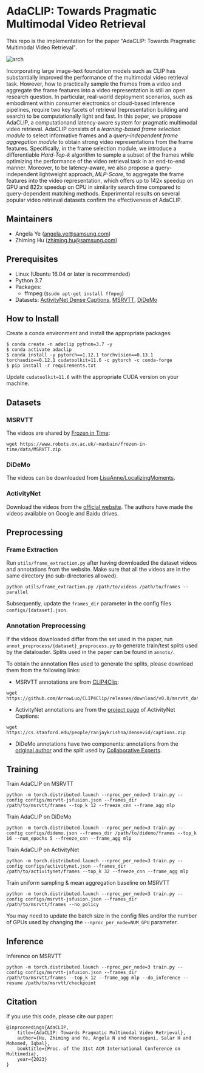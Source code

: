 # AdaCLIP: Towards Pragmatic Multimodal Video Retrieval

This repo is the implementation for the paper "AdaCLIP: Towards Pragmatic Multimodal Video Retrieval".

![arch](../text_video_search/AdaCLIP/images/adaclip_design.jpg)

Incorporating large image-text foundation models such as CLIP has
substantially improved the performance of the multimodal video
retrieval task. However, how to practically sample the frames from
a video and aggregate the frame features into a video representation
is still an open research question. In particular, real-world
deployment scenarios, such as embodiment within consumer electronics
or cloud-based inference pipelines, require two key facets of
retrieval (representation building and search) to be computationally
light and fast. In this paper, we propose AdaCLIP, a computationand
latency-aware system for pragmatic multimodal video retrieval.
AdaCLIP consists of a *learning-based frame selection module* to select
informative frames and a *query-independent frame aggregation
module* to obtain strong video representations from the frame features.
Specifically, in the frame selection module, we introduce a
differentiable *Hard-Top-k* algorithm to sample a subset of the frames
while optimizing the performance of the video retrieval task in an
end-to-end manner. Moreover, to be latency-aware, we also propose
a query-independent lightweight approach, *MLP-Score*, to aggregate
the frame features into the video representation, which offers
up to 142x speedup on GPU and 822x speedup on CPU in similarity
search time compared to query-dependent matching methods.
Experimental results on several popular video retrieval datasets
confirm the effectiveness of AdaCLIP.

## Maintainers
- Angela Ye (angela.ye@samsung.com)
- Zhiming Hu (zhiming.hu@samsung.com)

## Prerequisites

- Linux (Ubuntu 16.04 or later is recommended)
- Python 3.7
- Packages:
    - ffmpeg (`$sudo apt-get install ffmpeg`)
- Datasets: [ActivityNet Dense Captions](https://cs.stanford.edu/people/ranjaykrishna/densevid/), [MSRVTT](http://ms-multimedia-challenge.com/2017/dataset), [DiDeMo](https://github.com/LisaAnne/LocalizingMoments)

## How to Install

Create a conda environment and install the appropriate packages:
```
$ conda create -n adaclip python=3.7 -y
$ conda activate adaclip
$ conda install -y pytorch==1.12.1 torchvision==0.13.1 torchaudio==0.12.1 cudatoolkit=11.6 -c pytorch -c conda-forge
$ pip install -r requirements.txt
```

Update `cudatoolkit=11.6` with the appropriate CUDA version on your machine.

## Datasets

### MSRVTT

The videos are shared by [Frozen in Time](https://github.com/m-bain/frozen-in-time#-finetuning-benchmarks-msr-vtt):
```
wget https://www.robots.ox.ac.uk/~maxbain/frozen-in-time/data/MSRVTT.zip
```

### DiDeMo

The videos can be downloaded from [LisaAnne/LocalizingMoments](https://github.com/LisaAnne/LocalizingMoments).

### ActivityNet

Download the videos from the [official website](http://activity-net.org/download.html). The authors have made the videos available on Google and Baidu drives.


## Preprocessing

### Frame Extraction

Run `utils/frame_extraction.py` after having downloaded the dataset videos and annotations from the website. Make sure that all the videos are in the same directory (no sub-directories allowed).

```
python utils/frame_extraction.py /path/to/videos /path/to/frames --parallel
```

Subsequently, update the `frames_dir` parameter in the config files `configs/[dataset].json`.

### Annotation Preprocessing

If the videos downloaded differ from the set used in the paper, run `annot_preprocess/{dataset}_preprocess.py` to generate train/test splits used by the dataloader. Splits used in the paper can be found in `annots/`.

To obtain the annotation files used to generate the splits, please download them from the following links:
- MSRVTT annotations are from [CLIP4Clip](https://github.com/ArrowLuo/CLIP4Clip): 
```
wget https://github.com/ArrowLuo/CLIP4Clip/releases/download/v0.0/msrvtt_data.zip
```
- ActivityNet annotations are from the [project page](https://cs.stanford.edu/people/ranjaykrishna/densevid/) of ActivityNet Captions:
```
wget https://cs.stanford.edu/people/ranjaykrishna/densevid/captions.zip
```
- DiDeMo annotations have two components: annotations from the [original author](https://github.com/LisaAnne/LocalizingMoments/tree/master/data) and the split used by [Collaborative Experts](https://github.com/albanie/collaborative-experts/tree/master/misc/datasets/didemo).

## Training

Train AdaCLIP on MSRVTT
```shell
python -m torch.distributed.launch --nproc_per_node=3 train.py --config configs/msrvtt-jsfusion.json --frames_dir /path/to/msrvtt/frames --top_k 12 --freeze_cnn --frame_agg mlp
```

Train AdaCLIP on DiDeMo
```shell
python -m torch.distributed.launch --nproc_per_node=3 train.py --config configs/didemo.json --frames_dir /path/to/didemo/frames --top_k 16 --num_epochs 5 --freeze_cnn --frame_agg mlp
```

Train AdaCLIP on ActivityNet
```shell
python -m torch.distributed.launch --nproc_per_node=3 train.py --config configs/activitynet.json --frames_dir /path/to/activitynet/frames --top_k 32 --freeze_cnn --frame_agg mlp
```

Train uniform sampling & mean aggregation baseline on MSRVTT
```shell
python -m torch.distributed.launch --nproc_per_node=3 train.py --config configs/msrvtt-jsfusion.json --frames_dir /path/to/msrvtt/frames --no_policy
```

You may need to update the batch size in the config files and/or the number of GPUs used by changing the `--nproc_per_node=NUM_GPU` parameter.

## Inference

Inference on MSRVTT
```shell
python -m torch.distributed.launch --nproc_per_node=3 train.py --config configs/msrvtt-jsfusion.json --frames_dir /path/to/msrvtt/frames --top_k 12 --frame_agg mlp --do_inference --resume /path/to/msrvtt/checkpoint
```

## Citation
If you use this code, please cite our paper:
```
@inproceedings{AdaCLIP,
    title={AdaCLIP: Towards Pragmatic Multimodal Video Retrieval},
    author={Hu, Zhiming and Ye, Angela N and Khorasgani, Salar H and Mohomed, Iqbal},
    booktitle={Proc. of the 31st ACM International Conference on Multimedia},
    year={2023}
}
```

